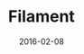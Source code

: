 ---
title: Filament
description: Filament takes the meaning of the universe's filament to represent the huge IT network and network. Filament is a new corporate identity that reflects the strong potential in online training, communicates with potential users as the company offers a vast and updated catalog of IT courses.
client: Filament
skills:
  - Product Design
  - User Experience
  - User Interface
  - Interaction Design
date: 2016-02-08
finished: true
layout: work
permalink: false
---